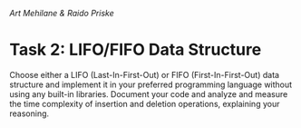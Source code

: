 *Art Mehilane & Raido Priske*

# Task 2: LIFO/FIFO Data Structure
Choose either a LIFO (Last-In-First-Out) or FIFO (First-In-First-Out) data structure and implement it in your preferred programming language without using any built-in libraries. Document your code and analyze and measure the time complexity of insertion and deletion operations, explaining your reasoning.
